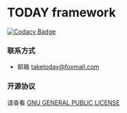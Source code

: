 # TODAY framework

[![Codacy Badge](https://api.codacy.com/project/badge/Grade/3fc111bcdf694f96bbf1a063058eea36)](https://app.codacy.com/app/TAKETODAY/today-framework?utm_source=github.com&utm_medium=referral&utm_content=TAKETODAY/today-framework&utm_campaign=Badge_Grade_Settings)





### 联系方式
- 邮箱 taketoday@foxmail.com

### 开源协议

请查看 [GNU GENERAL PUBLIC LICENSE](https://github.com/TAKETODAY/today-framework/blob/master/LICENSE)

